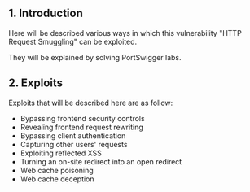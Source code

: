 ## 1. Introduction

Here will be described various ways in which this vulnerability "HTTP Request Smuggling" can be exploited.

They will be explained by solving PortSwigger labs.

## 2. Exploits

Exploits that will be described here are as follow:

- Bypassing frontend security controls
- Revealing frontend request rewriting
- Bypassing client authentication
- Capturing other users' requests
- Exploiting reflected XSS
- Turning an on-site redirect into an open redirect
- Web cache poisoning
- Web cache deception
